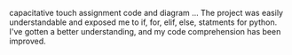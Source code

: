 capacitative touch assignment code and diagram ... 
The project was easily understandable and exposed me to if, for, elif, else, statments for python. I've gotten a better understanding, and my code comprehension has been improved. 

